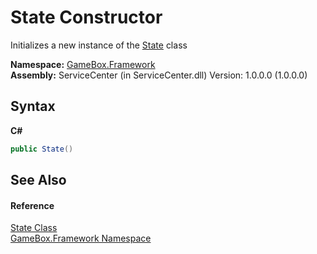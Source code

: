 # State Constructor 
 

Initializes a new instance of the <a href="31369234-3a70-f25d-7462-96ffa4d1fb93">State</a> class

**Namespace:**&nbsp;<a href="a8957fe6-9cc0-3a6d-cd5c-a2a246efee1e">GameBox.Framework</a><br />**Assembly:**&nbsp;ServiceCenter (in ServiceCenter.dll) Version: 1.0.0.0 (1.0.0.0)

## Syntax

**C#**<br />
``` C#
public State()
```


## See Also


#### Reference
<a href="31369234-3a70-f25d-7462-96ffa4d1fb93">State Class</a><br /><a href="a8957fe6-9cc0-3a6d-cd5c-a2a246efee1e">GameBox.Framework Namespace</a><br />